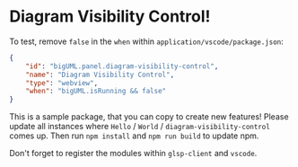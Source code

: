 # Diagram Visibility Control!

To test, remove `false` in the `when` within `application/vscode/package.json`:

```json
{
    "id": "bigUML.panel.diagram-visibility-control",
    "name": "Diagram Visibility Control",
    "type": "webview",
    "when": "bigUML.isRunning && false"
}
```

This is a sample package, that you can copy to create new features!
Please update all instances where `Hello` / `World` / `diagram-visibility-control` comes up.
Then run `npm install` and `npm run build` to update npm.

Don't forget to register the modules within `glsp-client` and `vscode`.

